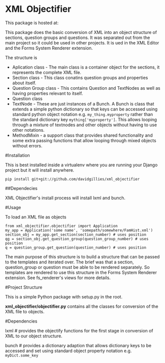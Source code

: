 # XML Objectifier

This package is hosted at:


This package does the basic conversion of XML into an object structure of sections, question groups and questions.  It was separated out from the main project so it could be used in other projects.  It is ued in the XML Editor and the Forms System Renderer extension.  

The structure is

* Aplication class - The main class is a container object for the sections, it represents the complete XML file.
* Section class - This class conatins question groups and properties about itself.
* Question Group class - This contains Question and TextNodes as well as having properties relevant to itself.
* Question class 
* TextNode - These are just instances of a Bunch.  A Bunch is class that extends a simple python dictionary so that keys can be accessed using standard python object notation e.g. `my_thing.myproperty` rather than the standard dictionary key `mything['myproperty']`.  This allows looping through a mixture of textnodes and other objects without having to use other notations.
* MethodMixin - a support class that provides shared functionality and some extra passing functions that allow looping through mixed objects without errors. 

#Installation

This is best installed inside a virtualenv where you are running your Django project but it will install anywhere.

    pip install git+git://github.com/davidgillies/xml_objectifier

##Dependecies

XML Objectifier's install process will install lxml and bunch.

#Usage

To load an XML file as objects

    from xml_objectifier.objectifier import Application
    my_app = Application('some name', 'somepath/somewhere/FamHist.xml')
    section_obj = my_app.get_section(section_number) # uses position
    qg = section_obj.get_question_group(question_group_number) # uses position
    q = question_group.get_question(question_number) # uses position


The main purpose of this structure is to build a structure that can be passed to the templates and iterated over.  The brief was that a section, question_group or question must be able to be rendered separately.  So templates are rendered to use this structure in the Forms System Renderer extension.  See fs_renderer's views for more details.  

#Project Structure

This is a simple Python package with setup.py in the root.

**xml_objectifier/objectifier.py** contains all the classes for conversion of the XML file to objects.

#Dependencies

lxml # provides the objectify functions for the first stage in conversion of XML to our object structure.

bunch # provides a dictionary adaption that allows dictionary keys to be accessed and set using standard object property notation e.g. `myDict.some_key`

